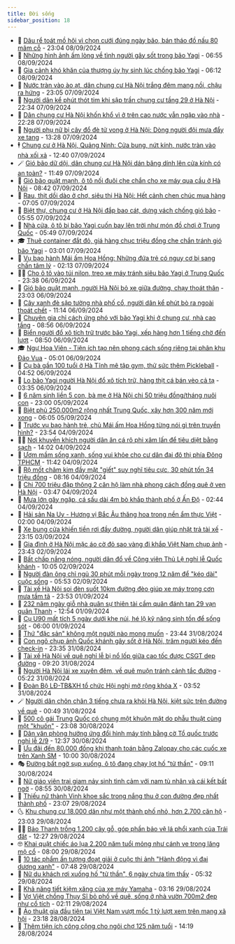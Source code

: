 ```yaml
---
title: Đời sống
sidebar_position: 18
---
```


<!-- dantri-doi-song:START -->
- 🥳 [Dâu rể toát mồ hôi vì chọn cưới đúng ngày bão, bán tháo đồ nấu 80 mâm cỗ](https://dantri.com.vn/doi-song/dau-re-toat-mo-hoi-vi-chon-cuoi-dung-ngay-bao-ban-thao-do-nau-80-mam-co-20240908195653175.htm) - 23:04 08/09/2024
- 🌁 [Những hình ảnh ấm lòng về tình người gây sốt trong bão Yagi](https://dantri.com.vn/doi-song/nhung-hinh-anh-am-long-ve-tinh-nguoi-gay-sot-trong-bao-yagi-20240908123940471.htm) - 06:55 08/09/2024
- 👀 [Gia cảnh khó khăn của thượng úy hy sinh lúc chống bão Yagi](https://dantri.com.vn/doi-song/gia-canh-kho-khan-cua-thuong-uy-hy-sinh-luc-chong-bao-yagi-20240908131028519.htm) - 06:12 08/09/2024
- 🐻 [Nước tràn vào ào ạt, dân chung cư Hà Nội trắng đêm mang nồi, chậu ra hứng](https://dantri.com.vn/doi-song/nuoc-tran-vao-ao-at-dan-chung-cu-ha-noi-trang-dem-mang-noi-chau-ra-hung-20240907230353744.htm) - 23:05 07/09/2024
- 🦅 [Người dân kể phút thót tim khi sập trần chung cư tầng 29 ở Hà Nội](https://dantri.com.vn/doi-song/nguoi-dan-ke-phut-thot-tim-khi-sap-tran-chung-cu-tang-29-o-ha-noi-20240907233144815.htm) - 22:34 07/09/2024
- 🦩 [Dân chung cư Hà Nội khốn khổ vì ở trên cao nước vẫn ngập vào nhà](https://dantri.com.vn/doi-song/dan-chung-cu-ha-noi-khon-kho-vi-o-tren-cao-nuoc-van-ngap-vao-nha-20240907233309773.htm) - 22:28 07/09/2024
- 🦏 [Người phụ nữ bị cây đổ đè tử vong ở Hà Nội: Dòng người đội mưa đẩy xe tang](https://dantri.com.vn/doi-song/nguoi-phu-nu-bi-cay-do-de-tu-vong-o-ha-noi-dong-nguoi-doi-mua-day-xe-tang-20240907182609213.htm) - 13:28 07/09/2024
- 🕴 [Chung cư ở Hà Nội, Quảng Ninh: Cửa bung, nứt kính, nước tràn vào nhà xối xả](https://dantri.com.vn/doi-song/chung-cu-o-ha-noi-quang-ninh-cua-bung-nut-kinh-nuoc-tran-vao-nha-xoi-xa-20240907174555590.htm) - 12:40 07/09/2024
- 🪄 [Gió bão dữ dội, dân chung cư Hà Nội dán băng dính lên cửa kính có an toàn?](https://dantri.com.vn/doi-song/gio-bao-du-doi-dan-chung-cu-ha-noi-dan-bang-dinh-len-cua-kinh-co-an-toan-20240907182913084.htm) - 11:49 07/09/2024
- 🚦 [Gió bão quật mạnh, ô tô nối đuôi che chắn cho xe máy qua cầu ở Hà Nội](https://dantri.com.vn/doi-song/gio-bao-quat-manh-o-to-noi-duoi-che-chan-cho-xe-may-qua-cau-o-ha-noi-20240907153022436.htm) - 08:42 07/09/2024
- 🤔 [Rau, thịt dồi dào ở chợ, siêu thị Hà Nội: Hết cảnh chen chúc mua hàng](https://dantri.com.vn/doi-song/rau-thit-doi-dao-o-cho-sieu-thi-ha-noi-het-canh-chen-chuc-mua-hang-20240907135144713.htm) - 07:05 07/09/2024
- 🚦 [Biệt thự, chung cư ở Hà Nội đắp bao cát, dựng vách chống gió bão](https://dantri.com.vn/doi-song/biet-thu-chung-cu-o-ha-noi-dap-bao-cat-dung-vach-chong-gio-bao-20240907123503863.htm) - 05:55 07/09/2024
- 🐎 [Nhà cửa, ô tô bị bão Yagi cuốn bay lên trời như món đồ chơi ở Trung Quốc](https://dantri.com.vn/doi-song/nha-cua-o-to-bi-bao-yagi-cuon-bay-len-troi-nhu-mon-do-choi-o-trung-quoc-20240907124728290.htm) - 05:49 07/09/2024
- 🎓 [Thuê container đắt đỏ, giá hàng chục triệu đồng che chắn tránh gió bão Yagi](https://dantri.com.vn/doi-song/thue-container-dat-do-gia-hang-chuc-trieu-dong-che-chan-tranh-gio-bao-yagi-20240907092918581.htm) - 03:01 07/09/2024
- 🐘 [Vụ bạo hành Mái ấm Hoa Hồng: Những đứa trẻ có nguy cơ bị sang chấn tâm lý](https://dantri.com.vn/doi-song/vu-bao-hanh-mai-am-hoa-hong-nhung-dua-tre-co-nguy-co-bi-sang-chan-tam-ly-20240906161122905.htm) - 02:13 07/09/2024
- 🧑‍🏫 [Cho ô tô vào túi nilon, treo xe máy tránh siêu bão Yagi ở Trung Quốc](https://dantri.com.vn/doi-song/cho-o-to-vao-tui-nilon-treo-xe-may-tranh-sieu-bao-yagi-o-trung-quoc-20240906221545059.htm) - 23:38 06/09/2024
- 🦒 [Gió bão quật mạnh, người Hà Nội bỏ xe giữa đường, chạy thoát thân](https://dantri.com.vn/doi-song/gio-bao-quat-manh-nguoi-ha-noi-bo-xe-giua-duong-chay-thoat-than-20240906222115958.htm) - 23:03 06/09/2024
- 🧰 [Cây xanh đè sập tường nhà phố cổ, người dân kể phút bò ra ngoài thoát chết](https://dantri.com.vn/doi-song/cay-xanh-de-sap-tuong-nha-pho-co-nguoi-dan-ke-phut-bo-ra-ngoai-thoat-chet-20240906180646482.htm) - 11:14 06/09/2024
- 🧐 [Chuyên gia chỉ cách ứng phó với bão Yagi khi ở chung cư, nhà cao tầng](https://dantri.com.vn/doi-song/chuyen-gia-chi-cach-ung-pho-voi-bao-yagi-khi-o-chung-cu-nha-cao-tang-20240906152843025.htm) - 08:56 06/09/2024
- 🌮 [Biển người đổ xô tích trữ trước bão Yagi, xếp hàng hơn 1 tiếng chờ đến lượt](https://dantri.com.vn/doi-song/bien-nguoi-do-xo-tich-tru-truoc-bao-yagi-xep-hang-hon-1-tieng-cho-den-luot-20240906153024990.htm) - 08:50 06/09/2024
- 🎓 [Ngự Hoa Viên - Tiện ích tạo nên phong cách sống riêng tại phân khu Đảo Vua](https://dantri.com.vn/doi-song/ngu-hoa-vien-tien-ich-tao-nen-phong-cach-song-rieng-tai-phan-khu-dao-vua-20240906114339035.htm) - 05:01 06/09/2024
- 🚀 [Cụ bà gần 100 tuổi ở Hà Tĩnh mê tập gym, thử sức thêm Pickleball](https://dantri.com.vn/doi-song/cu-ba-gan-100-tuoi-o-ha-tinh-me-tap-gym-thu-suc-them-pickleball-20240906111619950.htm) - 04:52 06/09/2024
- 🤖 [Lo bão Yagi người Hà Nội đổ xô tích trữ, hàng thịt cá bán vèo cả tạ](https://dantri.com.vn/doi-song/lo-bao-yagi-nguoi-ha-noi-do-xo-tich-tru-hang-thit-ca-ban-veo-ca-ta-20240906102550544.htm) - 03:35 06/09/2024
- 🤩 [6 năm sinh liền 5 con, bà mẹ ở Hà Nội chi 50 triệu đồng/tháng nuôi con](https://dantri.com.vn/doi-song/6-nam-sinh-lien-5-con-ba-me-o-ha-noi-chi-50-trieu-dongthang-nuoi-con-20240904162035921.htm) - 23:00 05/09/2024
- 👹 [Biệt phủ 250.000m2 rộng nhất Trung Quốc, xây hơn 300 năm mới xong](https://dantri.com.vn/doi-song/biet-phu-250000m2-rong-nhat-trung-quoc-xay-hon-300-nam-moi-xong-20240905124402387.htm) - 06:05 05/09/2024
- 🦩 [Trước vụ bạo hành trẻ, chủ Mái ấm Hoa Hồng từng nói gì trên truyền hình?](https://dantri.com.vn/doi-song/truoc-vu-bao-hanh-tre-chu-mai-am-hoa-hong-tung-noi-gi-tren-truyen-hinh-20240904211532048.htm) - 23:54 04/09/2024
- 🧑‍🏫 [Nơi khuyến khích người dân ăn cá rô phi xâm lấn để tiêu diệt bằng sạch](https://dantri.com.vn/doi-song/noi-khuyen-khich-nguoi-dan-an-ca-ro-phi-xam-lan-de-tieu-diet-bang-sach-20240904155404878.htm) - 14:02 04/09/2024
- 🌈 [Ươm mầm sống xanh, sống vui khỏe cho cư dân đại đô thị phía Đông TPHCM](https://dantri.com.vn/doi-song/uom-mam-song-xanh-song-vui-khoe-cho-cu-dan-dai-do-thi-phia-dong-tphcm-20240904183250018.htm) - 11:42 04/09/2024
- 💃 [Rộ mốt châm kim đầy mặt &quot;giết&quot; suy nghĩ tiêu cực, 30 phút tốn 34 triệu đồng](https://dantri.com.vn/doi-song/ro-mot-cham-kim-day-mat-giet-suy-nghi-tieu-cuc-30-phut-ton-34-trieu-dong-20240904150101984.htm) - 08:16 04/09/2024
- 💂 [Chi 700 triệu đập thông 2 căn hộ làm nhà phong cách đồng quê ở ven Hà Nội](https://dantri.com.vn/doi-song/chi-700-trieu-dap-thong-2-can-ho-lam-nha-phong-cach-dong-que-o-ven-ha-noi-20240904104108003.htm) - 03:47 04/09/2024
- 🦏 [Mưa lớn gây ngập, cá sấu dài 4m bò khắp thành phố ở Ấn Độ](https://dantri.com.vn/doi-song/mua-lon-gay-ngap-ca-sau-dai-4m-bo-khap-thanh-pho-o-an-do-20240903180504006.htm) - 02:44 04/09/2024
- 🤡 [Hải sản Na Uy - Hương vị Bắc Âu thăng hoa trong nền ẩm thực Việt](https://dantri.com.vn/doi-song/hai-san-na-uy-huong-vi-bac-au-thang-hoa-trong-nen-am-thuc-viet-20240831100115812.htm) - 02:00 04/09/2024
- 🫶 [Xe bung cửa khiến tiền rơi đầy đường, người dân giúp nhặt trả tài xế](https://dantri.com.vn/doi-song/xe-bung-cua-khien-tien-roi-day-duong-nguoi-dan-giup-nhat-tra-tai-xe-20240902173407839.htm) - 23:15 03/09/2024
- 💪 [Gia đình ở Hà Nội mặc áo cờ đỏ sao vàng đi khắp Việt Nam chụp ảnh](https://dantri.com.vn/doi-song/gia-dinh-o-ha-noi-mac-ao-co-do-sao-vang-di-khap-viet-nam-chup-anh-20240902184102038.htm) - 23:43 02/09/2024
- 🦅 [Bất chấp nắng nóng, người dân đổ về Công viên Thủ Lệ nghỉ lễ Quốc khánh](https://dantri.com.vn/doi-song/bat-chap-nang-nong-nguoi-dan-do-ve-cong-vien-thu-le-nghi-le-quoc-khanh-20240902170533013.htm) - 10:05 02/09/2024
- 🧠 [Người đàn ông chỉ ngủ 30 phút mỗi ngày trong 12 năm để &quot;kéo dài&quot; cuộc sống](https://dantri.com.vn/doi-song/nguoi-dan-ong-chi-ngu-30-phut-moi-ngay-trong-12-nam-de-keo-dai-cuoc-song-20240901162515942.htm) - 05:53 02/09/2024
- 🦅 [Tài xế Hà Nội soi đèn suốt 10km đường đèo giúp xe máy trong cơn mưa tầm tã](https://dantri.com.vn/doi-song/tai-xe-ha-noi-soi-den-suot-10km-duong-deo-giup-xe-may-trong-con-mua-tam-ta-20240901233902273.htm) - 23:53 01/09/2024
- 💪 [232 năm ngày giỗ nhà quân sự thiên tài cầm quân đánh tan 29 vạn quân Thanh](https://dantri.com.vn/doi-song/232-nam-ngay-gio-nha-quan-su-thien-tai-cam-quan-danh-tan-29-van-quan-thanh-20240901150735535.htm) - 12:54 01/09/2024
- 🧐 [Cụ U90 mất tích 5 ngày dưới khe núi, hé lộ kỹ năng sinh tồn để sống sót](https://dantri.com.vn/doi-song/cu-u90-mat-tich-5-ngay-duoi-khe-nui-he-lo-ky-nang-sinh-ton-de-song-sot-20240829165628424.htm) - 06:00 01/09/2024
- 👀 [Thứ &quot;đặc sản&quot; không một người nào mong muốn](https://dantri.com.vn/doi-song/thu-dac-san-khong-mot-nguoi-nao-mong-muon-20240830120633432.htm) - 23:44 31/08/2024
- 🎉 [Con ngõ chụp ảnh Quốc khánh gây sốt ở Hà Nội, trăm người kéo đến check-in](https://dantri.com.vn/doi-song/con-ngo-chup-anh-quoc-khanh-gay-sot-o-ha-noi-tram-nguoi-keo-den-check-in-20240831170244195.htm) - 23:35 31/08/2024
- 💂 [Tài xế Hà Nội về quê nghỉ lễ bị nổ lốp giữa cao tốc được CSGT dẹp đường](https://dantri.com.vn/doi-song/tai-xe-ha-noi-ve-que-nghi-le-bi-no-lop-giua-cao-toc-duoc-csgt-dep-duong-20240831160153169.htm) - 09:20 31/08/2024
- 🚀 [Người Hà Nội lái xe xuyên đêm, về quê muộn tránh cảnh tắc đường](https://dantri.com.vn/doi-song/nguoi-ha-noi-lai-xe-xuyen-dem-ve-que-muon-tranh-canh-tac-duong-20240831111833498.htm) - 05:22 31/08/2024
- 👹 [Đoàn Bộ LĐ-TB&amp;XH tổ chức Hội nghị mở rộng khóa X](https://dantri.com.vn/doi-song/doan-bo-ld-tbxh-to-chuc-hoi-nghi-mo-rong-khoa-x-20240831093048956.htm) - 03:52 31/08/2024
- 🪄 [Người dân chôn chân 3 tiếng chưa ra khỏi Hà Nội, kiệt sức trên đường về quê](https://dantri.com.vn/doi-song/nguoi-dan-chon-chan-3-tieng-chua-ra-khoi-ha-noi-kiet-suc-tren-duong-ve-que-20240830235752938.htm) - 00:49 31/08/2024
- 🌁 [500 cô gái Trung Quốc có chung một khuôn mặt do phẫu thuật cùng một &quot;khuôn&quot;](https://dantri.com.vn/doi-song/500-co-gai-trung-quoc-co-chung-mot-khuon-mat-do-phau-thuat-cung-mot-khuon-20240830160732064.htm) - 23:08 30/08/2024
- 🌋 [Dân văn phòng hưởng ứng đổi hình máy tính bằng cờ Tổ quốc trước nghỉ lễ 2/9](https://dantri.com.vn/doi-song/dan-van-phong-huong-ung-doi-hinh-may-tinh-bang-co-to-quoc-truoc-nghi-le-29-20240830185812609.htm) - 12:37 30/08/2024
- 🦆 [Ưu đãi đến 80.000 đồng khi thanh toán bằng Zalopay cho các cuốc xe trên Xanh SM](https://dantri.com.vn/doi-song/uu-dai-den-80000-dong-khi-thanh-toan-bang-zalopay-cho-cac-cuoc-xe-tren-xanh-sm-20240830150314511.htm) - 10:00 30/08/2024
- 🎭 [Đường bất ngờ sụp xuống, ô tô đang chạy lọt hố &quot;tử thần&quot;](https://dantri.com.vn/doi-song/duong-bat-ngo-sup-xuong-o-to-dang-chay-lot-ho-tu-than-20240830134836890.htm) - 09:11 30/08/2024
- 🤡 [Nữ giáo viên trại giam nảy sinh tình cảm với nam tù nhân và cái kết bất ngờ](https://dantri.com.vn/doi-song/nu-giao-vien-trai-giam-nay-sinh-tinh-cam-voi-nam-tu-nhan-va-cai-ket-bat-ngo-20240830154716358.htm) - 08:55 30/08/2024
- 🦩 [Thiếu nữ thành Vinh khoe sắc trong nắng thu ở con đường đẹp nhất thành phố](https://dantri.com.vn/doi-song/thieu-nu-thanh-vinh-khoe-sac-trong-nang-thu-o-con-duong-dep-nhat-thanh-pho-20240827165420950.htm) - 23:07 29/08/2024
- 🌜 [Khu chung cư 18.000 dân như một thành phố nhỏ, hơn 2.700 căn hộ](https://dantri.com.vn/doi-song/khu-chung-cu-18000-dan-nhu-mot-thanh-pho-nho-hon-2700-can-ho-20240828164605469.htm) - 23:03 29/08/2024
- 🧑‍🏫 [Bảo Thanh trồng 1.200 cây gỗ, góp phần bảo vệ lá phổi xanh của Trái đất](https://dantri.com.vn/doi-song/bao-thanh-trong-1200-cay-go-gop-phan-bao-ve-la-phoi-xanh-cua-trai-dat-20240829192656100.htm) - 12:27 29/08/2024
- 🤓 [Khai quật chiếc áo lụa 2.200 năm tuổi mỏng như cánh ve trong lăng mộ cổ](https://dantri.com.vn/doi-song/khai-quat-chiec-ao-lua-2200-nam-tuoi-mong-nhu-canh-ve-trong-lang-mo-co-20240829124315625.htm) - 08:00 29/08/2024
- 🤗 [10 tác phẩm ấn tượng đoạt giải ở cuộc thi ảnh &quot;Hành động vì đại dương xanh&quot;](https://dantri.com.vn/doi-song/10-tac-pham-an-tuong-doat-giai-o-cuoc-thi-anh-hanh-dong-vi-dai-duong-xanh-20240829132246712.htm) - 07:48 29/08/2024
- 🦒 [Nữ du khách rơi xuống hố &quot;tử thần&quot;, 6 ngày chưa tìm thấy](https://dantri.com.vn/doi-song/nu-du-khach-roi-xuong-ho-tu-than-6-ngay-chua-tim-thay-20240829122306030.htm) - 05:32 29/08/2024
- 💂 [Khả năng tiết kiệm xăng của xe máy Yamaha](https://dantri.com.vn/doi-song/kha-nang-tiet-kiem-xang-cua-xe-may-yamaha-20240829101606425.htm) - 03:16 29/08/2024
- 🚀 [Vợ Việt chồng Thụy Sĩ bỏ phố về quê, sống ở nhà vườn 700m2 đẹp như cổ tích](https://dantri.com.vn/doi-song/vo-viet-chong-thuy-si-bo-pho-ve-que-song-o-nha-vuon-700m2-dep-nhu-co-tich-20240828172046891.htm) - 02:11 29/08/2024
- 🐲 [Ảo thuật gia đầu tiên tại Việt Nam vượt mốc 1 tỷ lượt xem trên mạng xã hội](https://dantri.com.vn/doi-song/ao-thuat-gia-dau-tien-tai-viet-nam-vuot-moc-1-ty-luot-xem-tren-mang-xa-hoi-20240814183458673.htm) - 23:18 28/08/2024
- 🎡 [Thêm tiện ích công cộng cho ngôi chợ 125 năm tuổi](https://dantri.com.vn/doi-song/them-tien-ich-cong-cong-cho-ngoi-cho-125-nam-tuoi-20240828143351150.htm) - 14:19 28/08/2024<!-- dantri-doi-song:END -->
